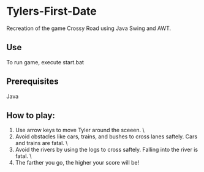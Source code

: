 # Tylers-First-Date
Recreation of the game Crossy Road using Java Swing and AWT.

## Use
To run game, execute start.bat

## Prerequisites
Java

## How to play:
1. Use arrow keys to move Tyler around the sceeen. \
2. Avoid obstacles like cars, trains, and bushes to cross lanes saftely. Cars and trains are fatal. \
3. Avoid the rivers by using the logs to cross saftely. Falling into the river is fatal. \
4. The farther you go, the higher your score will be!
